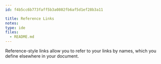 ```yaml
---
id: f4b5cc6b773faff5b3a0802fb6af5d1ef28b3a11

title: Reference Links
notes:
type: ide
files:
  - README.md
---
```


Reference-style links allow you to refer to your links by names, which
you define elsewhere in your document.

